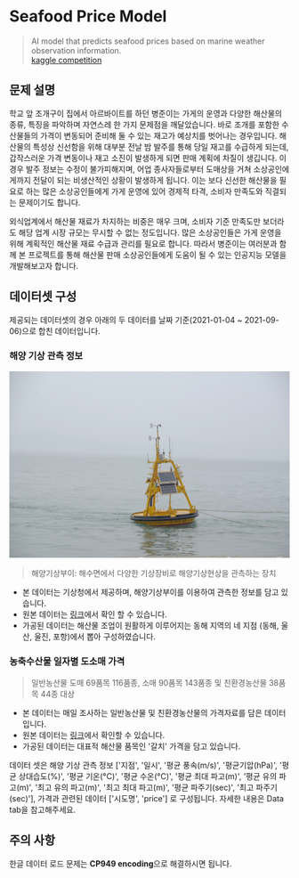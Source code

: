# Seafood Price Model
> AI model that predicts seafood prices based on marine weather observation information.  
> [kaggle competition](https://www.kaggle.com/c/19981126-tp)


## 문제 설명

 학교 앞 조개구이 집에서 아르바이트를 하던 병준이는 가게의 운영과 다양한 해산물의 종류, 특징을 파악하며 자연스레  한 가지 문제점을 깨달았습니다. 바로 조개를 포함한 수산물들의 가격이 변동되어 준비해 둘 수 있는 재고가 예상치를 벗어나는 경우입니다. 해산물의 특성상 신선함을 위해 대부분 전날 밤 발주를 통해 당일 재고를 수급하게 되는데, 갑작스러운 가격 변동이나 재고 소진이 발생하게 되면 판매 계획에 차질이 생깁니다. 이 경우 발주 정보는 수정이 불가피해지며, 어업 종사자들로부터 도매상을 거쳐 소상공인에게까지 전달이 되는 비생산적인 상황이 발생하게 됩니다. 이는 보다 신선한 해산물을 필요로 하는 많은 소상공인들에게 가게 운영에 있어 경제적 타격, 소비자 만족도와 직결되는 문제이기도 합니다.

 외식업계에서 해산물 재료가 차지하는 비중은 매우 크며, 소비자 기준 만족도만 보더라도 해당 업계 시장 규모는 무시할 수 없는 정도입니다. 많은 소상공인들은 가게 운영을 위해 계획적인 해산물 재료 수급과 관리를 필요로 합니다. 따라서 병준이는 여러분과 함께 본 프로젝트를 통해 해산물 판매 소상공인들에게 도움이 될 수 있는 인공지능 모델을 개발해보고자 합니다.


## 데이터셋 구성

제공되는 데이터셋의 경우 아래의 두 데이터를 날짜 기준(2021-01-04 ~ 2021-09-06)으로 합친 데이터입니다.

### 해양 기상 관측 정보
![해양기상부이](sea.png)
> 해양기상부이: 해수면에서 다양한 기상장비로 해양기상현상을 관측하는 장치

- 본 데이터는 기상청에서 제공하며, 해양기상부이를 이용하여 관측한 정보를 담고 있습니다.
- 원본 데이터는 [링크](https://data.kma.go.kr/data/sea/selectBuoyRltmList.do?pgmNo=52)에서 확인 할 수 있습니다.
- 가공된 데이터는 해산물 조업이 원활하게 이루어지는 동해 지역의 네 지점 (동해, 울산, 울진, 포항)에서 뽑아 구성하였습니다.


### 농축수산물 일자별 도소매 가격
> 일반농산물 도매 69품목 116품종, 소매 90품목 143품종 및 친환경농산물 38품목 44종 대상

- 본 데이터는 매일 조사하는 일반농산물 및 친환경농산물의 가격자료를 담은 데이터입니다.
- 원본 데이터는 [링크](https://www.data.go.kr/data/15072357/fileData.do)에서 확인할 수 있습니다.
- 가공된 데이터는 대표적 해산물 품목인 '갈치' 가격을 담고 있습니다.


데이터 셋은 해양 기상 관측 정보 ['지점', '일시', '평균 풍속(m/s)', '평균기압(hPa)', '평균 상대습도(%)', '평균 기온(°C)', '평균 수온(°C)', '평균 최대 파고(m)', '평균 유의 파고(m)', '최고 유의 파고(m)', '최고 최대 파고(m)', '평균 파주기(sec)', '최고 파주기(sec)'], 가격과 관련된 데이터 ['시도명', 'price'] 로 구성됩니다. 자세한 내용은 Data tab을 참고해주세요.


## 주의 사항

한글 데이터 로드 문제는 **CP949 encoding**으로 해결하시면 됩니다.
